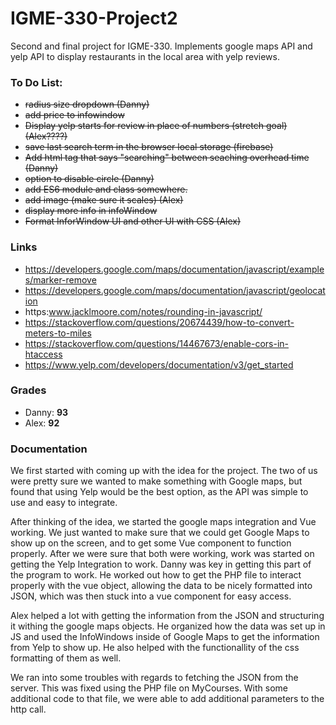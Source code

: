 # IGME-330-Project2
Second and final project for IGME-330. Implements google maps API and yelp API to display restaurants in the local area with yelp reviews.

### To Do List:
- ~~radius size dropdown (Danny)~~
- ~~add price to infowindow~~
- ~~Display yelp starts for review in place of numbers (stretch goal)(Alex????)~~
- ~~save last search term in the browser local storage (firebase)~~
- ~~Add html tag that says "searching" between seaching overhead time (Danny)~~
- ~~option to disable circle (Danny)~~
- ~~add ES6 module and class somewhere.~~
- ~~add image (make sure it scales) (Alex)~~
- ~~display more info in infoWindow~~
- ~~Format InforWindow UI and other UI with CSS (Alex)~~

### Links
* https://developers.google.com/maps/documentation/javascript/examples/marker-remove
* https://developers.google.com/maps/documentation/javascript/geolocation
* https:www.jacklmoore.com/notes/rounding-in-javascript/
* https://stackoverflow.com/questions/20674439/how-to-convert-meters-to-miles
* https://stackoverflow.com/questions/14467673/enable-cors-in-htaccess
* https://www.yelp.com/developers/documentation/v3/get_started

### Grades
* Danny: **93**
* Alex: **92**

### Documentation
We first started with coming up with the idea for the project. The two of us were pretty sure we wanted to make something with Google maps, but found that using Yelp would be the best option, as the API was simple to use and easy to integrate. 

After thinking of the idea, we started the google maps integration and Vue working. We just wanted to make sure that we could get Google Maps to show up on the screen, and to get some Vue component to function properly. After we were sure that both were working, work was started on getting the Yelp Integration to work. Danny was key in getting this part of the program to work. He worked out how to get the PHP file to interact properly with the vue object, allowing the data to be nicely formatted into JSON, which was then stuck into a vue component for easy access. 

Alex helped a lot with getting the information from the JSON and structuring it withing the google maps objects. He organized how the data was set up in JS and used the InfoWindows inside of Google Maps to get the information from Yelp to show up. He also helped with the functionallity of the css formatting of them as well.


We ran into some troubles with regards to fetching the JSON from the server. This was fixed using the PHP file on MyCourses. With some additional code to that file, we were able to add additional parameters to the http call.

